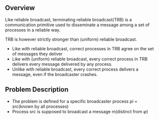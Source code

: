 ## Overview

Like reliable broadcast, terminating reliable broadcast(TRB) is a communication primitive used to disseminate a message among a set of processes in a reliable way.

TRB is however strictly stronger than (uniform) reliable broadcast.



- Like with reliable broadcast, correct processes in TRB agree on the set of messages they deliver
- Like with (uniform) reliable broadcast, every correct process in TRB delivers every message delivered by any process.
- Unlike with reliable broadcast, every correct process delivers a message, even if the broadcaster crashes.



## Problem Description

- The problem is defined for a specific broadcaster process pi = src(known by all processes)
- Process src is supposed to broadcast a message m(distinct from $\varphi$)